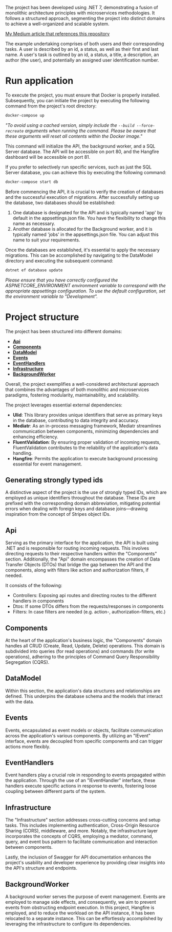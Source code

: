 The project has been developed using .NET 7, demonstrating a fusion of monolithic architecture principles with microservices methodologies. It follows a structured approach, segmenting the project into distinct domains to achieve a well-organized and scalable system.

[My Medium article that references this repository](https://medium.com/@madslundt/how-to-write-a-well-structured-api-from-the-beginning-1b15992e09ce)

The example undertaking comprises of both users and their corresponding tasks.
A user is described by an id, a status, as well as their first and last name.
A user's task is outlined by an id, a status, a title, a description, an author (the user), and potentially an assigned user identification number.

# Run application
To execute the project, you must ensure that Docker is properly installed. Subsequently, you can initiate the project by executing the following command from the project's root directory:
```bash
docker-compose up
```
*"To avoid using a cached version, simply include the `--build --force-recreate` arguments when running the command. Please be aware that these arguments will reset all contents within the Docker image."*

This command will initialize the API, the background worker, and a SQL Server database. The API will be accessible on port 80, and the Hangfire dashboard will be accessible on port 81.

If you prefer to selectively run specific services, such as just the SQL Server database, you can achieve this by executing the following command:
```bash
docker-compose start db
```

Before commencing the API, it is crucial to verify the creation of databases and the successful execution of migrations.
After successfully setting up the database, two databases should be established:
1. One database is designated for the API and is typically named 'app' by default in the appsettings.json file. You have the flexibility to change this name as necessary.
2. Another database is allocated for the Background worker, and it is typically named 'jobs' in the appsettings.json file. You can adjust this name to suit your requirements.

Once the databases are established, it's essential to apply the necessary migrations. This can be accomplished by navigating to the DataModel directory and executing the subsequent command:
```bash
dotnet ef database update
```
*Please ensure that you have correctly configured the ASPNETCORE_ENVIRONMENT environment variable to correspond with the appropriate appsettings configuration. To use the default configuration, set the environment variable to "Development".*

# Project structure
The project has been structured into different domains:
- [**Api**](#Api)
- [**Components**](#Component)
- [**DataModel** ](#DataModel)
- [**Events** ](#Events)
- [**EventHandlers** ](#EventHandlers)
- [**Infrastructure** ](#Infrastructure)
- [**BackgroundWorker**](#BackgroundWorker)

Overall, the project exemplifies a well-considered architectural approach that combines the advantages of both monolithic and microservices paradigms, fostering modularity, maintainability, and scalability.

The project leverages essential external dependencies:

- **Ulid**: This library provides unique identifiers that serve as primary keys in the database, contributing to data integrity and accuracy.
- **Mediatr**: As an in-process messaging framework, Mediatr streamlines communication between components, minimizing dependencies and enhancing efficiency.
- **FluentValidation**: By ensuring proper validation of incoming requests, FluentValidation contributes to the reliability of the application's data handling.
- **Hangfire**: Permits the application to execute background processing essential for event management.

## Generating strongly typed ids
A distinctive aspect of the project is the use of strongly typed IDs, which are employed as unique identifiers throughout the database. These IDs are prefixed with the corresponding domain abbreviation, mitigating potential errors when dealing with foreign keys and database joins—drawing inspiration from the concept of Stripes object IDs.

## Api
Serving as the primary interface for the application, the API is built using .NET and is responsible for routing incoming requests. This involves directing requests to their respective handlers within the "Components" section. Additionally, the "Api" domain encompasses the creation of Data Transfer Objects (DTOs) that bridge the gap between the API and the components, along with filters like action and authorization filters, if needed.

It consists of the following:
- Controllers: Exposing api routes and directing routes to the different handlers in components
- Dtos: If some DTOs differs from the requests/responses in components
- Filters:  In case filters are needed (e.g. action-, authorization-filters, etc.)

## Components
At the heart of the application's business logic, the "Components" domain handles all CRUD (Create, Read, Update, Delete) operations. This domain is subdivided into queries (for read operations) and commands (for write operations), adhering to the principles of Command Query Responsibility Segregation (CQRS).

## DataModel
Within this section, the application's data structures and relationships are defined. This underpins the database schema and the models that interact with the data.

## Events
Events, encapsulated as event models or objects, facilitate communication across the application's various components. By utilizing an "IEvent" interface, events are decoupled from specific components and can trigger actions more flexibly.

## EventHandlers
Event handlers play a crucial role in responding to events propagated within the application. Through the use of an "IEventHandler" interface, these handlers execute specific actions in response to events, fostering loose coupling between different parts of the system.

## Infrastructure
The "Infrastructure" section addresses cross-cutting concerns and setup tasks. This includes implementing authentication, Cross-Origin Resource Sharing (CORS), middleware, and more. Notably, the infrastructure layer incorporates the concepts of CQRS, employing a mediator, command, query, and event bus pattern to facilitate communication and interaction between components.

Lastly, the inclusion of Swagger for API documentation enhances the project's usability and developer experience by providing clear insights into the API's structure and endpoints.

## BackgroundWorker
A background worker serves the purpose of event management. Events are employed to manage side effects, and consequently, we aim to prevent events from obstructing endpoint execution. In this project, Hangfire is employed, and to reduce the workload on the API instance, it has been relocated to a separate instance. This can be effortlessly accomplished by leveraging the infrastructure to configure its dependencies.
